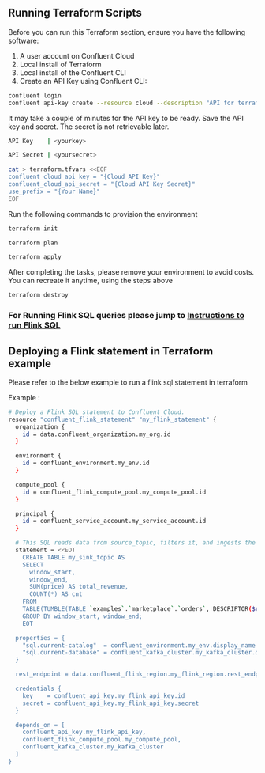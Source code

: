 ## Running Terraform Scripts

Before you can run this Terraform section, ensure you have the following software:

1. A user account on Confluent Cloud
2. Local install of Terraform
3. Local install of the Confluent CLI
4. Create an API Key using Confluent CLI:

```bash
confluent login
confluent api-key create --resource cloud --description "API for terraform"
```

It may take a couple of minutes for the API key to be ready. Save the API key and secret. The secret is not retrievable later.

```bash
API Key    | <yourkey>
```
```bash                                         
API Secret | <yoursecret>
```
```bash                                     
cat > terraform.tfvars <<EOF
confluent_cloud_api_key = "{Cloud API Key}"
confluent_cloud_api_secret = "{Cloud API Key Secret}"
use_prefix = "{Your Name}"
EOF
```

Run the following commands to provision the environment

```bash
terraform init
```
```bash
terraform plan
```
```bash
terraform apply
```

After completing the tasks, please remove your environment to avoid costs. You can recreate it anytime, using the steps above

```bash
terraform destroy
```
### For Running Flink SQL queries please jump to [Instructions to run Flink SQL](https://github.com/nidhi-ks/flink-terraform-repo/blob/main/FlinkSQL.md)

##  Deploying a Flink statement in Terraform example

Please refer to the below example to run a flink sql statement in terraform 

Example : 

```bash
# Deploy a Flink SQL statement to Confluent Cloud.
resource "confluent_flink_statement" "my_flink_statement" {
  organization {
    id = data.confluent_organization.my_org.id
  }

  environment {
    id = confluent_environment.my_env.id
  }

  compute_pool {
    id = confluent_flink_compute_pool.my_compute_pool.id
  }

  principal {
    id = confluent_service_account.my_service_account.id
  }

  # This SQL reads data from source_topic, filters it, and ingests the filtered data into sink_topic.
  statement = <<EOT
    CREATE TABLE my_sink_topic AS
    SELECT
      window_start,
      window_end,
      SUM(price) AS total_revenue,
      COUNT(*) AS cnt
    FROM
    TABLE(TUMBLE(TABLE `examples`.`marketplace`.`orders`, DESCRIPTOR($rowtime), INTERVAL '1' MINUTE))
    GROUP BY window_start, window_end;
    EOT

  properties = {
    "sql.current-catalog"  = confluent_environment.my_env.display_name
    "sql.current-database" = confluent_kafka_cluster.my_kafka_cluster.display_name
  }

  rest_endpoint = data.confluent_flink_region.my_flink_region.rest_endpoint

  credentials {
    key    = confluent_api_key.my_flink_api_key.id
    secret = confluent_api_key.my_flink_api_key.secret
  }

  depends_on = [
    confluent_api_key.my_flink_api_key,
    confluent_flink_compute_pool.my_compute_pool,
    confluent_kafka_cluster.my_kafka_cluster
  ]
}
```


